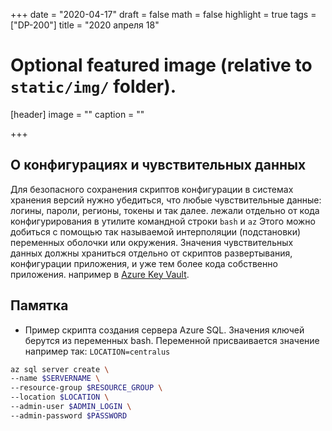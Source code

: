 +++
date = "2020-04-17"
draft = false
math = false
highlight = true
tags = ["DP-200"]
title = "2020 апреля 18"
# Optional featured image (relative to `static/img/` folder).
[header]
image = ""
caption = ""

+++

## О конфигурациях и чувствительных данных

Для безопасного сохранения скриптов конфигурации в системах хранения версий нужно убедиться, что любые чувствительные данные: логины, пароли, регионы, токены и так далее. лежали отдельно от кода конфигурирования в утилите командной строки `bash` и `az` Этого можно добиться с помощью так называемой интерполяции (подстановки) переменных оболочки или окружения. Значения чувствительных данных должны храниться отдельно от скриптов развертывания, конфигурации приложения, и уже тем более кода собственно приложения. например в [Azure Key Vault](https://docs.microsoft.com/ru-ru/azure/key-vault/).

## Памятка

* Пример скрипта создания сервера Azure SQL. Значения ключей берутся из переменных bash. Переменной присваивается значение например так: `LOCATION=centralus`

```bash
az sql server create \
--name $SERVERNAME \
--resource-group $RESOURCE_GROUP \
--location $LOCATION \
--admin-user $ADMIN_LOGIN \
--admin-password $PASSWORD
```
